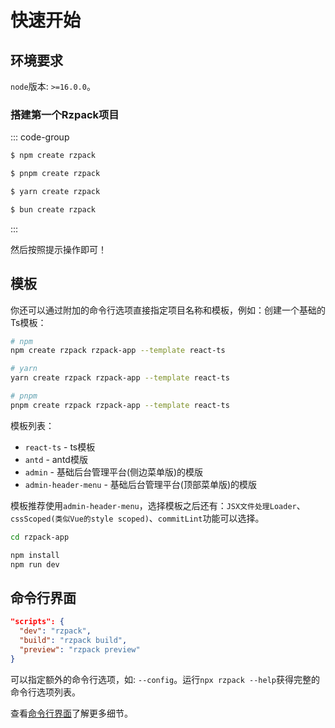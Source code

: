 # 快速开始

## 环境要求

`node`版本: `>=16.0.0`。

### 搭建第一个Rzpack项目

::: code-group

```sh [npm]
$ npm create rzpack
```

```sh [pnpm]
$ pnpm create rzpack
```

```sh [yarn]
$ yarn create rzpack
```

```sh [bun]
$ bun create rzpack
```

:::

然后按照提示操作即可！

## 模板

你还可以通过附加的命令行选项直接指定项目名称和模板，例如：创建一个基础的Ts模板：
```sh
# npm
npm create rzpack rzpack-app --template react-ts

# yarn
yarn create rzpack rzpack-app --template react-ts

# pnpm
pnpm create rzpack rzpack-app --template react-ts
```

模板列表：
- `react-ts` - ts模板
- `antd` - antd模版
- `admin` - 基础后台管理平台(侧边菜单版)的模版
- `admin-header-menu` - 基础后台管理平台(顶部菜单版)的模版

模板推荐使用`admin-header-menu`，选择模板之后还有：`JSX文件处理Loader`、`cssScoped(类似Vue的style scoped)`、`commitLint`功能可以选择。

```sh
cd rzpack-app

npm install
npm run dev
```

## 命令行界面

```json
"scripts": {
  "dev": "rzpack",
  "build": "rzpack build",
  "preview": "rzpack preview"
}
```

可以指定额外的命令行选项，如: `--config`。运行`npx rzpack --help`获得完整的命令行选项列表。

查看[命令行界面](/guide/cli)了解更多细节。